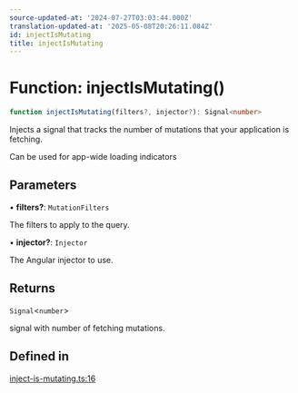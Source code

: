 ```yaml
---
source-updated-at: '2024-07-27T03:03:44.000Z'
translation-updated-at: '2025-05-08T20:26:11.084Z'
id: injectIsMutating
title: injectIsMutating
---
```


# Function: injectIsMutating()

```ts
function injectIsMutating(filters?, injector?): Signal<number>
```

Injects a signal that tracks the number of mutations that your application is fetching.

Can be used for app-wide loading indicators

## Parameters

• **filters?**: `MutationFilters`

The filters to apply to the query.

• **injector?**: `Injector`

The Angular injector to use.

## Returns

`Signal`\<`number`\>

signal with number of fetching mutations.

## Defined in

[inject-is-mutating.ts:16](https://github.com/TanStack/query/blob/dac5da5416b82b0be38a8fb34dde1fc6670f0a59/packages/angular-query-experimental/src/inject-is-mutating.ts#L16)

